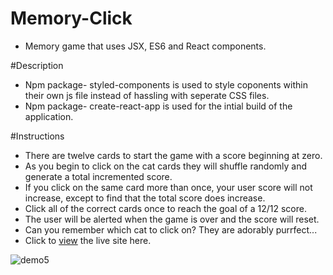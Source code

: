 # Memory-Click
* Memory game that uses JSX, ES6 and React components. 

#Description
* Npm package- styled-components is used to style coponents within their own js file instead of hassling with seperate CSS files. 
* Npm package- create-react-app is used for the intial build of the application.  

#Instructions
* There are twelve cards to start the game with a score beginning at zero.
* As you begin to click on the cat cards they will shuffle randomly and generate a total incremented score.
* If you click on the same card more than once, your user score will not increase, except to find that the total score does increase.
* Click all of the correct cards once to reach the goal of a 12/12 score.
* The user will be alerted when the game is over and the score will reset. 
* Can you remember which cat to click on? They are adorably purrfect...
* Click to [view](https://kmcfadden0741.github.io/memory-click/) the live site here.

![demo5](https://user-images.githubusercontent.com/32778370/41873282-89d71198-7892-11e8-8837-9396f54db575.gif)
